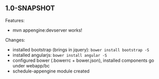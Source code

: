 ## 1.0-SNAPSHOT

Features:

  - mvn appengine:devserver works!

Changes:

  - installed bootstrap (brings in jquery): `bower install bootstrap -S`
  - installed angularjs: `bower install angular -S`
  - configured bower (.bowerrc + bower.json), installed components go under webapp/bc
  - schedule-appengine module created
